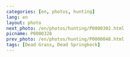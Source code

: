 ```yaml
---
categories: [en, photos, hunting]
lang: en
layout: photo
next_photo: /en/photos/hunting/P0000302.html
picname: P0000328
prev_photo: /en/photos/hunting/P0000048.html
tags: [Dead Grass, Dead Springbock]
---
```

